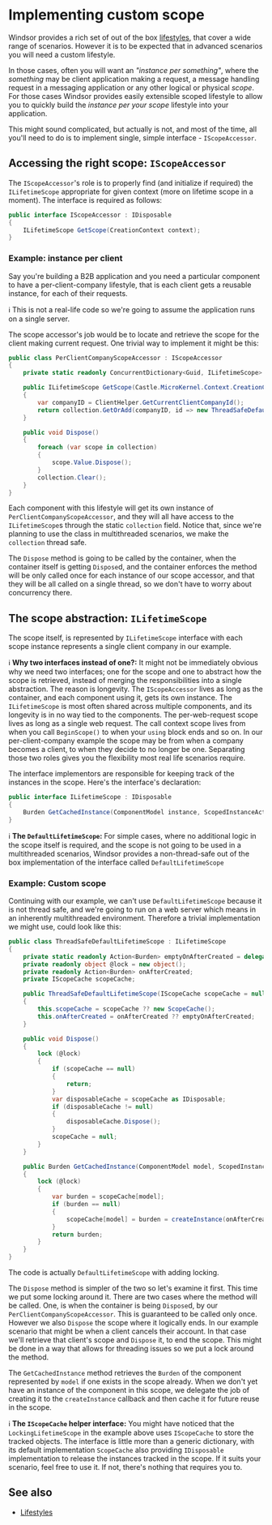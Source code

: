 # Implementing custom scope

Windsor provides a rich set of out of the box [lifestyles](lifestyles.md), that cover a wide range of scenarios. However it is to be expected that in advanced scenarios you will need a custom lifestyle.

In those cases, often you will want an *"instance per something"*, where the *something* may be client application making a request, a message handling request in a messaging application or any other logical or physical *scope*. For those cases Windsor provides easily extensible scoped lifestyle to allow you to quickly build the *instance per your scope* lifestyle into your application.

This might sound complicated, but actually is not, and most of the time, all you'll need to do is to implement single, simple interface - `IScopeAccessor`.

## Accessing the right scope: `IScopeAccessor`

The `IScopeAccessor`'s role is to properly find (and initialize if required) the `ILifetimeScope` appropriate for given context (more on lifetime scope in a moment). The interface is required as follows:

```csharp
public interface IScopeAccessor : IDisposable
{
    ILifetimeScope GetScope(CreationContext context);
}
```

### Example: instance per client

Say you're building a B2B application and you need a particular component to have a per-client-company lifestyle, that is each client gets a reusable instance, for each of their requests.

:information_source: This is not a real-life code so we're going to assume the application runs on a single server.

The scope accessor's job would be to locate and retrieve the scope for the client making current request. One trivial way to implement it might be this:

```csharp
public class PerClientCompanyScopeAccessor : IScopeAccessor
{
    private static readonly ConcurrentDictionary<Guid, ILifetimeScope> collection = new ConcurrentDictionary<Guid, ILifetimeScope>();

    public ILifetimeScope GetScope(Castle.MicroKernel.Context.CreationContext context)
    {
        var companyID = ClientHelper.GetCurrentClientCompanyId();
        return collection.GetOrAdd(companyID, id => new ThreadSafeDefaultLifetimeScope());
    }

    public void Dispose()
    {
        foreach (var scope in collection)
        {
            scope.Value.Dispose();
        }
        collection.Clear();
    }
}
```

Each component with this lifestyle will get its own instance of `PerClientCompanyScopeAccessor`, and they will all have access to the `ILifetimeScope`s through the static `collection` field. Notice that, since we're planning to use the class in multithreaded scenarios, we make the `collection` thread safe.

The `Dispose` method is going to be called by the container, when the container itself is getting `Dispose`d, and the container enforces the method will be only called once for each instance of our scope accessor, and that they will be all called on a single thread, so we don't have to worry about concurrency there.

## The scope abstraction: `ILifetimeScope`

The scope itself, is represented by `ILifetimeScope` interface with each scope instance represents a single client company in our example.

:information_source: **Why two interfaces instead of one?:** It might not be immediately obvious why we need two interfaces; one for the scope and one to abstract how the scope is retrieved, instead of merging the responsibilities into a single abstraction. The reason is longevity. The `IScopeAccessor` lives as long as the container, and each component using it, gets its own instance.
The `ILifetimeScope` is most often shared across multiple components, and its longevity is in no way tied to the components. The per-web-request scope lives as long as a single web request. The call context scope lives from when you call `BeginScope()` to when your `using` block ends and so on. In our per-client-company example the scope may be from when a company becomes a client, to when they decide to no longer be one. Separating those two roles gives you the flexibility most real life scenarios require.

The interface implementors are responsible for keeping track of the instances in the scope. Here's the interface's declaration:

```csharp
public interface ILifetimeScope : IDisposable
{
    Burden GetCachedInstance(ComponentModel instance, ScopedInstanceActivationCallback createInstance);
}
```

:information_source: **The `DefaultLifetimeScope`:** For simple cases, where no additional logic in the scope itself is required, and the scope is not going to be used in a multithreaded scenarios, Windsor provides a non-thread-safe out of the box implementation of the interface called `DefaultLifetimeScope`

### Example: Custom scope

Continuing with our example, we can't use `DefaultLifetimeScope` because it is not thread safe, and we're going to run on a web server which means in an inherently multithreaded environment. Therefore a trivial implementation we might use, could look like this:

```csharp
public class ThreadSafeDefaultLifetimeScope : ILifetimeScope
{
    private static readonly Action<Burden> emptyOnAfterCreated = delegate { };
    private readonly object @lock = new object();
    private readonly Action<Burden> onAfterCreated;
    private IScopeCache scopeCache;

    public ThreadSafeDefaultLifetimeScope(IScopeCache scopeCache = null, Action<Burden> onAfterCreated = null)
    {
        this.scopeCache = scopeCache ?? new ScopeCache();
        this.onAfterCreated = onAfterCreated ?? emptyOnAfterCreated;
    }

    public void Dispose()
    {
        lock (@lock)
        {
            if (scopeCache == null)
            {
                return;
            }
            var disposableCache = scopeCache as IDisposable;
            if (disposableCache != null)
            {
                disposableCache.Dispose();
            }
            scopeCache = null;
        }
    }

    public Burden GetCachedInstance(ComponentModel model, ScopedInstanceActivationCallback createInstance)
    {
        lock (@lock)
        {
            var burden = scopeCache[model];
            if (burden == null)
            {
                scopeCache[model] = burden = createInstance(onAfterCreated);
            }
            return burden;
        }
    }
}
```

The code is actually `DefaultLifetimeScope` with adding locking.

The `Dispose` method is simpler of the two so let's examine it first. This time we put some locking around it. There are two cases where the method will be called. One, is when the container is being `Dispose`d, by our `PerClientCompanyScopeAccessor`. This is guaranteed to be called only once. However we also `Dispose` the scope where it logically ends. In our example scenario that might be when a client cancels their account. In that case we'll retrieve that client's scope and `Dispose` it, to end the scope. This might be done in a way that allows for threading issues so we put a lock around the method.

The `GetCachedInstance` method retrieves the `Burden` of the component represented by `model` if one exists in the scope already. When we don't yet have an instance of the component in this scope, we delegate the job of creating it to the `createInstance` callback and then cache it for future reuse in the scope.

:information_source: **The `IScopeCache` helper interface:** You might have noticed that the `LockingLifetimeScope` in the example above uses `IScopeCache` to store the tracked objects. The interface is little more than a generic dictionary, with its default implementation `ScopeCache` also providing `IDisposable` implementation to release the instances tracked in the scope. If it suits your scenario, feel free to use it. If not, there's nothing that requires you to.

## See also

* [Lifestyles](lifestyles.md)